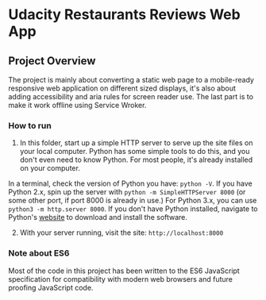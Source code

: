 # Udacity Restaurants Reviews Web App

## Project Overview

The project is mainly about converting a static web page to a mobile-ready responsive web application on different sized displays, it's also about adding accessibility and aria rules for screen reader use. The last part is to make it work offline using Service Wroker.

### How to run

1. In this folder, start up a simple HTTP server to serve up the site files on your local computer. Python has some simple tools to do this, and you don't even need to know Python. For most people, it's already installed on your computer. 

In a terminal, check the version of Python you have: `python -V`. If you have Python 2.x, spin up the server with `python -m SimpleHTTPServer 8000` (or some other port, if port 8000 is already in use.) For Python 3.x, you can use `python3 -m http.server 8000`. If you don't have Python installed, navigate to Python's [website](https://www.python.org/) to download and install the software.

2. With your server running, visit the site: `http://localhost:8000`

### Note about ES6

Most of the code in this project has been written to the ES6 JavaScript specification for compatibility with modern web browsers and future proofing JavaScript code. 



